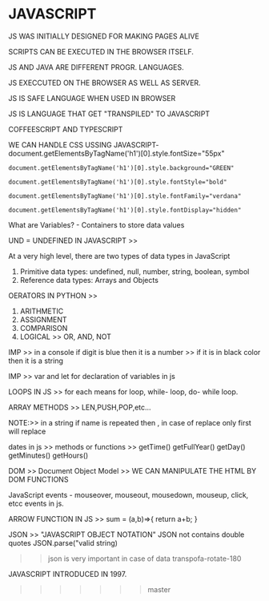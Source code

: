 # JAVASCRIPT

JS WAS INITIALLY DESIGNED FOR MAKING PAGES ALIVE


SCRIPTS CAN BE EXECUTED IN THE BROWSER ITSELF.


JS AND JAVA ARE DIFFERENT PROGR. LANGUAGES.


JS EXECCUTED ON THE BROWSER AS WELL AS SERVER.


JS IS SAFE LANGUAGE WHEN USED IN BROWSER

JS IS LANGUAGE THAT GET "TRANSPILED" TO JAVASCRIPT

COFFEESCRIPT AND TYPESCRIPT

WE CAN HANDLE CSS USSING JAVASCRIPT-
    document.getElementsByTagName('h1')[0].style.fontSize="55px"

    document.getElementsByTagName('h1')[0].style.background="GREEN"

    document.getElementsByTagName('h1')[0].style.fontStyle="bold"

    document.getElementsByTagName('h1')[0].style.fontFamily="verdana"

    document.getElementsByTagName('h1')[0].style.fontDisplay="hidden"

What are Variables? - Containers to store data values

UND = UNDEFINED IN JAVASCRIPT >>

At a very high level, there are two types of data types in JavaScript
1. Primitive data types: undefined, null, number, string, boolean, symbol
2. Reference data types: Arrays and Objects

OERATORS IN PYTHON >>
1. ARITHMETIC
2. ASSIGNMENT 
3. COMPARISON 
4. LOGICAL >> OR, AND, NOT

IMP >> in a console if digit is blue then it is a number
    >> if it is in black color then it is a string

IMP >> var and let for declaration of variables in js

LOOPS IN JS >> for each means for loop, while- loop, do- while loop.

ARRAY METHODS >> LEN,PUSH,POP,etc...

NOTE:>> in a string if name is repeated then , in case of replace only first will replace 

dates in js >>
methods or functions >> 
getTime()
getFullYear()
getDay()
getMinutes()
getHours()

DOM >> Document Object Model >> WE CAN MANIPULATE THE HTML BY DOM FUNCTIONS

JavaScript events - mouseover, mouseout, mousedown, mouseup, click, etcc events in js.

ARROW FUNCTION IN JS >>
    sum = (a,b)=>{
       return a+b;
    }

JSON >> "JAVASCRIPT OBJECT NOTATION"
JSON  not contains double quotes
JSON.parse("valid string)

>> json is very important in case of data transpofa-rotate-180

JAVASCRIPT INTRODUCED IN 1997.
>>>>>>> master

